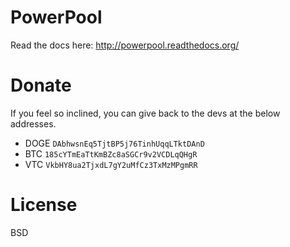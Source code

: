 PowerPool
=========

Read the docs here: http://powerpool.readthedocs.org/

Donate
======

If you feel so inclined, you can give back to the devs at the below addresses.

* DOGE `DAbhwsnEq5TjtBP5j76TinhUqqLTktDAnD`
* BTC `185cYTmEaTtKmBZc8aSGCr9v2VCDLqQHgR`
* VTC `VkbHY8ua2TjxdL7gY2uMfCz3TxMzMPgmRR`

License
=======

BSD
